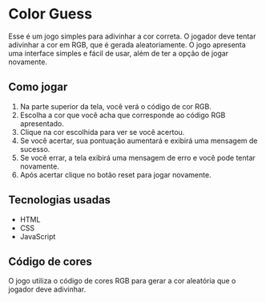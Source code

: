 # Color Guess

Esse é um jogo simples para adivinhar a cor correta. O jogador deve tentar adivinhar a cor em RGB, que é gerada aleatoriamente. O jogo apresenta uma interface simples e fácil de usar, além de ter a opção de jogar novamente.

## Como jogar

1. Na parte superior da tela, você verá o código de cor RGB.
2. Escolha a cor que você acha que corresponde ao código RGB apresentado.
3. Clique na cor escolhida para ver se você acertou.
4. Se você acertar, sua pontuação aumentará e exibirá uma mensagem de sucesso.
5. Se você errar, a tela exibirá uma mensagem de erro e você pode tentar novamente.
6. Após acertar clique no botão reset para jogar novamente.

## Tecnologias usadas

- HTML
- CSS
- JavaScript

## Código de cores

O jogo utiliza o código de cores RGB para gerar a cor aleatória que o jogador deve adivinhar.
